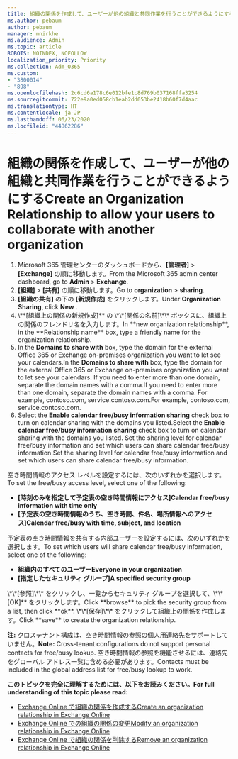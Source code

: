 ```yaml
---
title: 組織の関係を作成して、ユーザーが他の組織と共同作業を行うことができるようにする
ms.author: pebaum
author: pebaum
manager: mnirkhe
ms.audience: Admin
ms.topic: article
ROBOTS: NOINDEX, NOFOLLOW
localization_priority: Priority
ms.collection: Adm_O365
ms.custom:
- "3800014"
- "898"
ms.openlocfilehash: 2c6cd6a178c6e012bfe1c8d769b037168ffa3254
ms.sourcegitcommit: 722e9a0ed058cb1eab2dd053be2418b60f7d4aac
ms.translationtype: HT
ms.contentlocale: ja-JP
ms.lasthandoff: 06/23/2020
ms.locfileid: "44862286"
---
```

# <a name="create-an-organization-relationship-to-allow-your-users-to-collaborate-with-another-organization"></a><span data-ttu-id="2adfe-102">組織の関係を作成して、ユーザーが他の組織と共同作業を行うことができるようにする</span><span class="sxs-lookup"><span data-stu-id="2adfe-102">Create an Organization Relationship to allow your users to collaborate with another organization</span></span>

1. <span data-ttu-id="2adfe-103">Microsoft 365 管理センターのダッシュボードから、**[管理者]** > **[Exchange]** の順に移動します。</span><span class="sxs-lookup"><span data-stu-id="2adfe-103">From the Microsoft 365 admin center dashboard, go to **Admin** > **Exchange**.</span></span>
2. <span data-ttu-id="2adfe-104">**[組織]** > **[共有]** の順に移動します。</span><span class="sxs-lookup"><span data-stu-id="2adfe-104">Go to **organization** > **sharing**.</span></span>
3. <span data-ttu-id="2adfe-105">**[組織の共有]** の下の **[新規作成]** をクリックします。</span><span class="sxs-lookup"><span data-stu-id="2adfe-105">Under **Organization Sharing**, click **New** .</span></span>
4. <span data-ttu-id="2adfe-106">
            \**[組織上の関係の新規作成]** の \*\*[関係の名前]\*\* ボックスに、組織上の関係のフレンドリ名を入力します。</span><span class="sxs-lookup"><span data-stu-id="2adfe-106">In **new organization relationship**, in the **Relationship name** box, type a friendly name for the organization relationship.</span></span>
5. <span data-ttu-id="2adfe-107">In the **Domains to share with** box, type the domain for the external Office 365 or Exchange on-premises organization you want to let see your calendars.</span><span class="sxs-lookup"><span data-stu-id="2adfe-107">In the **Domains to share with** box, type the domain for the external Office 365 or Exchange on-premises organization you want to let see your calendars.</span></span> <span data-ttu-id="2adfe-108">If you need to enter more than one domain, separate the domain names with a comma.</span><span class="sxs-lookup"><span data-stu-id="2adfe-108">If you need to enter more than one domain, separate the domain names with a comma.</span></span> <span data-ttu-id="2adfe-109">For example, contoso.com, service.contoso.com.</span><span class="sxs-lookup"><span data-stu-id="2adfe-109">For example, contoso.com, service.contoso.com.</span></span>
6. <span data-ttu-id="2adfe-110">Select the **Enable calendar free/busy information sharing** check box to turn on calendar sharing with the domains you listed.</span><span class="sxs-lookup"><span data-stu-id="2adfe-110">Select the **Enable calendar free/busy information sharing** check box to turn on calendar sharing with the domains you listed.</span></span> <span data-ttu-id="2adfe-111">Set the sharing level for calendar free/busy information and set which users can share calendar free/busy information.</span><span class="sxs-lookup"><span data-stu-id="2adfe-111">Set the sharing level for calendar free/busy information and set which users can share calendar free/busy information.</span></span>  

<span data-ttu-id="2adfe-112">空き時間情報のアクセス レベルを設定するには、次のいずれかを選択します。</span><span class="sxs-lookup"><span data-stu-id="2adfe-112">To set the free/busy access level, select one of the following:</span></span>

- <span data-ttu-id="2adfe-113">**[時刻のみを指定して予定表の空き時間情報にアクセス]**</span><span class="sxs-lookup"><span data-stu-id="2adfe-113">**Calendar free/busy information with time only**</span></span>
- <span data-ttu-id="2adfe-114">**[予定表の空き時間情報のうち、空き時間、件名、場所情報へのアクセス]**</span><span class="sxs-lookup"><span data-stu-id="2adfe-114">**Calendar free/busy with time, subject, and location**</span></span>  

 <span data-ttu-id="2adfe-115">予定表の空き時間情報を共有する内部ユーザーを設定するには、次のいずれかを選択します。</span><span class="sxs-lookup"><span data-stu-id="2adfe-115">To set which users will share calendar free/busy information, select one of the following:</span></span>

- <span data-ttu-id="2adfe-116">**組織内のすべてのユーザー**</span><span class="sxs-lookup"><span data-stu-id="2adfe-116">**Everyone in your organization**</span></span>
- <span data-ttu-id="2adfe-117">**[指定したセキュリティ グループ]**</span><span class="sxs-lookup"><span data-stu-id="2adfe-117">**A specified security group**</span></span>  

<span data-ttu-id="2adfe-118">
            \*\*[参照]\*\* をクリックし、一覧からセキュリティ グループを選択して、\*\*[OK]** をクリックします。</span><span class="sxs-lookup"><span data-stu-id="2adfe-118">Click **browse** to pick the security group from a list, then click **ok**.</span></span>

<span data-ttu-id="2adfe-119">
            \*\*[保存]\*\* をクリックして組織上の関係を作成します。</span><span class="sxs-lookup"><span data-stu-id="2adfe-119">Click **save** to create the organization relationship.</span></span>  

<span data-ttu-id="2adfe-120">**注:** クロステナント構成は、空き時間情報の参照の個人用連絡先をサポートしていません。</span><span class="sxs-lookup"><span data-stu-id="2adfe-120">**Note:** Cross-tenant configurations do not support personal contacts for free/busy lookup.</span></span> <span data-ttu-id="2adfe-121">空き時間情報の参照を機能させるには、連絡先をグローバル アドレス一覧に含める必要があります。</span><span class="sxs-lookup"><span data-stu-id="2adfe-121">Contacts must be included in the global address list for free/busy lookup to work.</span></span>

<span data-ttu-id="2adfe-122">**このトピックを完全に理解するためには、以下をお読みください。**</span><span class="sxs-lookup"><span data-stu-id="2adfe-122">**For full understanding of this topic please read:**</span></span>

- [<span data-ttu-id="2adfe-123">Exchange Online で組織の関係を作成する</span><span class="sxs-lookup"><span data-stu-id="2adfe-123">Create an organization relationship in Exchange Online</span></span>](https://docs.microsoft.com/exchange/sharing/organization-relationships/create-an-organization-relationship)
- [<span data-ttu-id="2adfe-124">Exchange Online での組織の関係の変更</span><span class="sxs-lookup"><span data-stu-id="2adfe-124">Modify an organization relationship in Exchange Online</span></span>](https://docs.microsoft.com/exchange/sharing/organization-relationships/modify-an-organization-relationship)
- [<span data-ttu-id="2adfe-125">Exchange Online で組織の関係を削除する</span><span class="sxs-lookup"><span data-stu-id="2adfe-125">Remove an organization relationship in Exchange Online</span></span>](https://docs.microsoft.com/exchange/sharing/organization-relationships/remove-an-organization-relationship)
